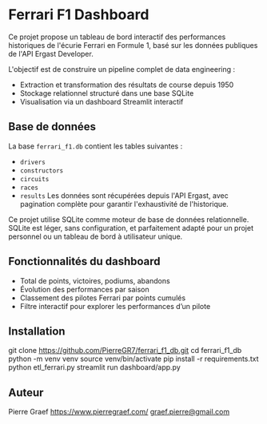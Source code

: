 # Ferrari F1 Dashboard

Ce projet propose un tableau de bord interactif des performances historiques de l'écurie Ferrari en Formule 1, basé sur les données publiques de l'API Ergast Developer.

L'objectif est de construire un pipeline complet de data engineering :
- Extraction et transformation des résultats de course depuis 1950
- Stockage relationnel structuré dans une base SQLite
- Visualisation via un dashboard Streamlit interactif

## Base de données

La base `ferrari_f1.db` contient les tables suivantes :
- `drivers`
- `constructors`
- `circuits`
- `races`
- `results`
Les données sont récupérées depuis l'API Ergast, avec pagination complète pour garantir l'exhaustivité de l'historique.

Ce projet utilise SQLite comme moteur de base de données relationnelle. SQLite est léger, sans configuration, et parfaitement adapté pour un projet personnel ou un tableau de bord à utilisateur unique.

## Fonctionnalités du dashboard

- Total de points, victoires, podiums, abandons
- Évolution des performances par saison
- Classement des pilotes Ferrari par points cumulés
- Filtre interactif pour explorer les performances d’un pilote

## Installation

git clone https://github.com/PierreGR7/ferrari_f1_db.git
cd ferrari_f1_db
python -m venv venv
source venv/bin/activate
pip install -r requirements.txt
python etl_ferrari.py
streamlit run dashboard/app.py

## Auteur

Pierre Graef
https://www.pierregraef.com/
graef.pierre@gmail.com

